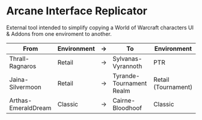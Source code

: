 # Arcane Interface Replicator

External tool intended to simplify copying a World of Warcraft characters UI & Addons from one enviroment to another.

| From        | Environment     | → | To         | Environment       |
|---------------------------|-----------------|---|--------------------------|-------------------|
| Thrall-Ragnaros             | Retail   | → | Sylvanas-Vyrannoth       | PTR               |
| Jaina-Silvermoon          | Retail   | → | Tyrande-Tournament Realm | Retail (Tournament)|
| Arthas-EmeraldDream   | Classic     | → | Cairne-Bloodhoof         | Classic       |
